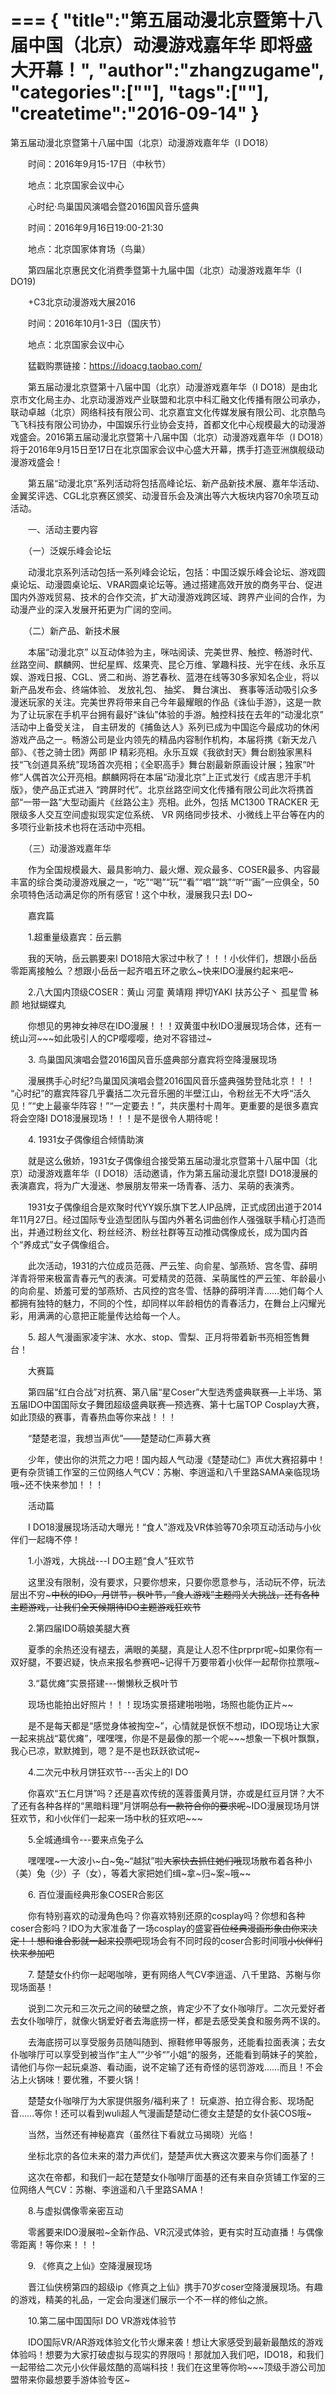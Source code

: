 ===
{
    "title":"第五届动漫北京暨第十八届中国（北京）动漫游戏嘉年华 即将盛大开幕！",
    "author":"zhangzugame",
    "categories":[""],
    "tags":[""],
    "createtime":"2016-09-14"
}
===
第五届动漫北京暨第十八届中国（北京）动漫游戏嘉年华（I DO18）

　　时间：2016年9月15-17日（中秋节）

　　地点：北京国家会议中心

　　心时纪·鸟巢国风演唱会暨2016国风音乐盛典

　　时间：2016年9月16日19:00-21:30

　　地点：北京国家体育场（鸟巢）

　　第四届北京惠民文化消费季暨第十九届中国（北京）动漫游戏嘉年华（I DO19)

　　+C3北京动漫游戏大展2016

　　时间：2016年10月1-3日（国庆节）

　　地点：北京国家会议中心

　　猛戳购票链接：https://idoacg.taobao.com/



　　第五届动漫北京暨第十八届中国（北京）动漫游戏嘉年华（I DO18）是由北京市文化局主办、北京动漫游戏产业联盟和北京中科汇融文化传播有限公司承办，联动卓越（北京）网络科技有限公司、北京嘉宜文化传媒发展有限公司、北京酷鸟飞飞科技有限公司协办，中国娱乐行业协会支持，首都文化中心规模最大的动漫游戏盛会。2016第五届动漫北京暨第十八届中国（北京）动漫游戏嘉年华（I DO18）将于2016年9月15日至17日在北京国家会议中心盛大开幕，携手打造亚洲旗舰级动漫游戏盛会！

　　第五届“动漫北京”系列活动将包括高峰论坛、新产品新技术展、嘉年华活动、金翼奖评选、CGL北京赛区颁奖、动漫音乐会及演出等六大板块内容70余项互动活动。

　　一、活动主要内容

　　（一）泛娱乐峰会论坛

　　动漫北京系列活动包括一系列峰会论坛，包括：中国泛娱乐峰会论坛、游戏圆桌论坛、动漫圆桌论坛、VRAR圆桌论坛等。通过搭建高效开放的商务平台、促进国内外游戏贸易、技术的合作交流，扩大动漫游戏跨区域、跨界产业间的合作，为动漫产业的深入发展开拓更为广阔的空间。

　　（二）新产品、新技术展

　　本届“动漫北京” 以互动体验为主，咪咕阅读、完美世界、触控、畅游时代、丝路空间、麒麟网、世纪星辉、炫果壳、昆仑万维、掌趣科技、光宇在线、永乐互娱、游戏日报、CGL、贤二和尚、游艺春秋、蓝港在线等30多家知名企业，将以新产品发布会、终端体验、 发放礼包、 抽奖、 舞台演出、 赛事等活动吸引众多漫迷玩家的关注。完美世界将带来自己今年最耀眼的作品《诛仙手游》，这是一款为了让玩家在手机平台拥有最好“诛仙”体验的手游。触控科技在去年的“动漫北京” 活动中上备受关注， 自主研发的《捕鱼达人》系列已成为中国迄今最成功的休闲游戏产品之一。畅游公司是业内领先的精品内容制作机构，本届将携《新天龙八部》、《苍之骑士团》两部 IP 精彩亮相。永乐互娱《我欲封天》舞台剧独家黑科技“飞剑道具系统”现场首次亮相；《全职高手》舞台剧最新原画设计展；独家“叶修”人偶首次公开亮相。麒麟网将在本届“动漫北京”上正式发行《成吉思汗手机版》，使产品正式进入 “跨屏时代”。北京丝路空间文化传播有限公司此次将携首部“一带一路”大型动画片《丝路公主》亮相。此外，包括 MC1300 TRACKER 无限级多人交互空间虚拟现实定位系统、 VR 网络同步技术、小微线上平台等在内的多项行业新技术也将在活动中亮相。

　　（三）动漫游戏嘉年华

　　作为全国规模最大、最具影响力、最火爆、观众最多、COSER最多、内容最丰富的综合类动漫游戏展之一，“吃”“喝”“玩”“看”“唱”“跳”“听”“画”一应俱全，50余项特色活动满足你的所有感官！这个中秋，漫展我只去I DO~

　　嘉宾篇

　　1.超重量级嘉宾：岳云鹏

　　我的天呐，岳云鹏要来I DO18陪大家过中秋了！！！小伙伴们，想跟小岳岳零距离接触么 ？想跟小岳岳一起齐唱五环之歌么~快来IDO漫展约起来吧~



　　2.八大国内顶级COSER：黄山 河童 黄靖翔 押切YAKI 扶苏公子丶 孤星雪 秭颜 地狱蝴蝶丸

　　你想见的男神女神尽在IDO漫展！！！双黄蛋中秋IDO漫展现场合体，还有一统山河~~~如此吸引人的CP嘤嘤嘤，绝对不容错过~



　　3. 鸟巢国风演唱会暨2016国风音乐盛典部分嘉宾将空降漫展现场

　　漫展携手心时纪?鸟巢国风演唱会暨2016国风音乐盛典强势登陆北京！！！ “心时纪”的嘉宾阵容几乎囊括二次元音乐圈的半壁江山，令粉丝无不大呼“活久见！”“史上最豪华阵容！”“一定要去！”，共庆墨村十周年。更重要的是很多嘉宾将会空降I DO18漫展现场！！！是不是很令人期待呢！



 

　　4. 1931女子偶像组合倾情助演

　　就是这么傲娇，1931女子偶像组合接受第五届动漫北京暨第十八届中国（北京）动漫游戏嘉年华（I DO18）活动邀请，作为第五届动漫北京暨I DO18漫展的表演嘉宾，将为广大漫迷、参展朋友带来一场青春、活力、呆萌的表演秀。

　　1931女子偶像组合是欢聚时代YY娱乐旗下艺人IP品牌，正式成团出道于2014年11月27日。经过国际专业造型团队与国内外著名词曲创作人强强联手精心打造而出，并通过粉丝文化、粉丝经济、粉丝社群等互动推动偶像成长，成为国内首个“养成式”女子偶像组合。

　　此次活动，1931的六位成员范薇、严云笙、向俞星、邹燕矫、宫冬雪、薛明洋青将带来极富青春元气的表演。可爱精灵的范薇、呆萌属性的严云笙、年龄最小的向俞星、娇羞可爱的邹燕矫、古风控的宫冬雪、恬静的薛明洋青……她们每个人都拥有独特的魅力，不同的个性，却同样以年龄相仿的青春活力，在舞台上闪耀光彩，用满满的心意把正能量传达给每一个人。



　　5. 超人气漫画家凌宇沫、水水、stop、雪梨、正月将带着新书亮相签售舞台！

　　大赛篇

　　第四届“红白合战”对抗赛、第八届“星Coser”大型选秀盛典联赛—上半场、第五届IDO中国国际女子舞团超级盛典联赛—预选赛、第十七届TOP Cosplay大赛，如此顶级的赛事，青春热血等你来战！！！



　　“楚楚老湿，我想当声优”——楚楚动仁声募大赛

　　少年，使出你的洪荒之力吧！国内超人气动漫《楚楚动仁》声优大赛招募中！更有杂货铺工作室的三位网络人气CV：苏榭、李逍遥和八千里路SAMA亲临现场哦~还不快来参加！！！



 

　　活动篇

　　I DO18漫展现场活动大曝光！“食人”游戏及VR体验等70余项互动活动与小伙伴们一起嗨不停！

　　1.小游戏，大挑战---I DO主题“食人”狂欢节

　　这里没有限制，没有要求，只要你想来，只要你愿意参与，活动玩不停，玩法层出不穷~~~中秋的IDO，月饼节，枫叶节，“食人游戏”主题闯关大挑战，还有各种主题游戏，让我们全天候期待IDO主题游戏狂欢节~~



　　2.第四届IDO萌娘美腿大赛

　　夏季的余热还没有褪去，满眼的美腿，真是让人忍不住prprpr呢~如果你有一双好腿，不要迟疑，快点来报名参赛吧~记得千万要带着小伙伴一起帮你拉票哦~

　　3.“葛优瘫”实景搭建---懒懒秋乏枫叶节

　　现场也能拍出好照片！！！现场实景搭建啪啪啪，场照也能伪正片~~

　　是不是每天都是“感觉身体被掏空~”，心情就是恹恹不想动，IDO现场让大家一起来挑战“葛优瘫”，嘿嘿嘿，你是不是最像的那一个呢~~~想象一下枫叶飘飘，我心已凉，默默摊到，嗯？是不是也跃跃欲试呢~



　　4.二次元中秋月饼狂欢节---舌尖上的I DO

　　你喜欢“五仁月饼”吗？还是喜欢传统的莲蓉蛋黄月饼，亦或是红豆月饼？大不了还有各种各样的“黑暗料理”月饼啊~~总有一款符合你的要求呢~~~IDO漫展现场月饼狂欢节，和小伙伴们一起来一场中秋的狂欢吧~~~



　　5.全城通缉令---要来点兔子么

　　嘿嘿嘿~一大波小~白~兔~“越狱”啦~~大家快去抓住她们哦~~现场散布着各种小（美）兔（少）子（女），等着大家把她们缉~拿~归~案~哦~~

　　6. 百位漫画经典形象COSER合影区

　　你有特别喜欢的动漫角色吗？你喜欢特别还原的cosplay吗？你想和各种coser合影吗？IDO为大家准备了一场cosplay的盛宴~~百位经典漫画形象由你来决定！！想和谁合影就一起来投票吧~~现场会有不同时段的coser合影时间哦~~小伙伴们快来参加吧~~

　　7. 楚楚女仆约你一起喝咖啡，更有网络人气CV李逍遥、八千里路、苏榭与你现场面基！

　　说到二次元和三次元之间的破壁之旅，肯定少不了女仆咖啡厅。二次元爱好者去女仆咖啡厅，就像火锅爱好者去海底捞一样，都是去感受美食和服务两不误的。

　　去海底捞可以享受服务员随叫随到、擦鞋修甲等服务，还能看拉面表演；去女仆咖啡厅可以享受到被当作“主人””少爷“”小姐“的服务，还能看到萌妹子的笑脸，请他们与你一起玩桌游、看动画，说不定输了还有奇怪的惩罚游戏……而且！不会沾上火锅味！要优雅，不要火锅！

　　楚楚女仆咖啡厅为大家提供服务/福利来了！ 玩桌游、拍立得合影、现场配音……等你！还可以看到wuli超人气漫画楚楚动仁德女主楚楚的女仆装COS哦~



　　当然，当然还有神秘嘉宾（虽然往下看就立马揭晓）光临！

　　坐标北京的各位未来的潜力声优们，楚楚声优大赛这次要来与你们面基了！

　　这次在帝都，和我们一起在楚楚女仆咖啡厅面基的还有来自杂货铺工作室的三位网络人气CV：苏榭、李逍遥和八千里路SAMA！

　　8.与虚拟偶像零亲密互动

　　零酱要来IDO漫展啦~全新作品、VR沉浸式体验，更有实时互动直播！与偶像零距离！等你来！！！

　　9. 《修真之上仙》空降漫展现场

　　晋江仙侠榜第四的超级ip《修真之上仙》携手70岁coser空降漫展现场。有趣的游戏，精美的礼品，一定会向漫迷们展示一个不一样的修仙之旅。

　　10.第二届中国国际I DO VR游戏体验节

　　IDO国际VR/AR游戏体验文化节火爆来袭！想让大家感受到最新最酷炫的游戏体验吗！想要为大家打破虚拟与现实的界限吗！那就加入我们吧，IDO18，和我们一起带给二次元小伙伴最炫酷的高端科技！我们在这里等你哟~~~顶级手游公司加盟带来你最想要手游体验专区~
